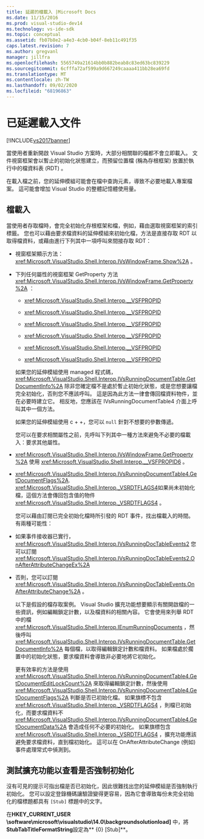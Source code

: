 ```yaml
---
title: 延遲的檔載入 |Microsoft Docs
ms.date: 11/15/2016
ms.prod: visual-studio-dev14
ms.technology: vs-ide-sdk
ms.topic: conceptual
ms.assetid: fb07b8e2-a4e3-4cb0-b04f-8eb11c491f35
caps.latest.revision: 7
ms.author: gregvanl
manager: jillfra
ms.openlocfilehash: 5565749a21614bb0b882beab8c83ed63bc839229
ms.sourcegitcommit: 6cfffa72af599a9d667249caaaa411bb28ea69fd
ms.translationtype: MT
ms.contentlocale: zh-TW
ms.lasthandoff: 09/02/2020
ms.locfileid: "68196863"
---
```

# <a name="delayed-document-loading"></a>已延遲載入文件
[!INCLUDE[vs2017banner](../../includes/vs2017banner.md)]

當使用者重新開啟 Visual Studio 方案時，大部分相關聯的檔都不會立即載入。 文件視窗框架會以暫止的初始化狀態建立，而預留位置檔 (稱為存根框架) 放置於執行中的檔資料表 (RDT) 。  
  
 在載入檔之前，您的延伸模組可能會在檔中查詢元素，導致不必要地載入專案檔案。 這可能會增加 Visual Studio 的整體記憶體使用量。  
  
## <a name="document-loading"></a>檔載入  
 當使用者存取檔時，會完全初始化存根框架和檔，例如，藉由選取視窗框架的索引標籤。 您也可以藉由要求檔資料的延伸模組來初始化檔，方法是直接存取 RDT 以取得檔資料，或藉由進行下列其中一項呼叫來間接存取 RDT：  
  
- 視窗框架顯示方法： <xref:Microsoft.VisualStudio.Shell.Interop.IVsWindowFrame.Show%2A> 。  
  
- 下列任何屬性的視窗框架 GetProperty 方法 <xref:Microsoft.VisualStudio.Shell.Interop.IVsWindowFrame.GetProperty%2A> ：  
  
  - <xref:Microsoft.VisualStudio.Shell.Interop.__VSFPROPID>  
  
  - <xref:Microsoft.VisualStudio.Shell.Interop.__VSFPROPID>  
  
  - <xref:Microsoft.VisualStudio.Shell.Interop.__VSFPROPID>  
  
  - <xref:Microsoft.VisualStudio.Shell.Interop.__VSFPROPID>  
  
  - <xref:Microsoft.VisualStudio.Shell.Interop.__VSFPROPID>  
  
  - <xref:Microsoft.VisualStudio.Shell.Interop.__VSFPROPID>  
  
  如果您的延伸模組使用 managed 程式碼， <xref:Microsoft.VisualStudio.Shell.Interop.IVsRunningDocumentTable.GetDocumentInfo%2A> 除非您確定檔不是處於暫止初始化狀態，或是您想要讓檔完全初始化，否則您不應該呼叫。 這是因為此方法一律會傳回檔資料物件，並在必要時建立它。 相反地，您應該在 IVsRunningDocumentTable4 介面上呼叫其中一個方法。  
  
  如果您的延伸模組使用 c + +，您可以 `null` 針對不想要的參數傳遞。  
  
  您可以在要求相關屬性之前，先呼叫下列其中一種方法來避免不必要的檔載入：要求其他屬性。  
  
- <xref:Microsoft.VisualStudio.Shell.Interop.IVsWindowFrame.GetProperty%2A> 使用 <xref:Microsoft.VisualStudio.Shell.Interop.__VSFPROPID6> 。  
  
- <xref:Microsoft.VisualStudio.Shell.Interop.IVsRunningDocumentTable4.GetDocumentFlags%2A>. <xref:Microsoft.VisualStudio.Shell.Interop._VSRDTFLAGS4>如果尚未初始化檔，這個方法會傳回包含值的物件 <xref:Microsoft.VisualStudio.Shell.Interop._VSRDTFLAGS4> 。  
  
  您可以藉由訂閱已完全初始化檔時所引發的 RDT 事件，找出檔載入的時間。 有兩種可能性：  
  
- 如果事件接收器已實行， <xref:Microsoft.VisualStudio.Shell.Interop.IVsRunningDocTableEvents2> 您可以訂閱 <xref:Microsoft.VisualStudio.Shell.Interop.IVsRunningDocTableEvents2.OnAfterAttributeChangeEx%2A>  
  
- 否則，您可以訂閱 <xref:Microsoft.VisualStudio.Shell.Interop.IVsRunningDocTableEvents.OnAfterAttributeChange%2A> 。  
  
  以下是假設的檔存取案例。 Visual Studio 擴充功能想要顯示有關開啟檔的一些資訊，例如編輯鎖定計數，以及檔資料的相關內容。 它會使用來列舉 RDT 中的檔 <xref:Microsoft.VisualStudio.Shell.Interop.IEnumRunningDocuments> ，然後呼叫 <xref:Microsoft.VisualStudio.Shell.Interop.IVsRunningDocumentTable.GetDocumentInfo%2A> 每個檔，以取得編輯鎖定計數和檔資料。 如果檔處於擱置中的初始化狀態，要求檔資料會導致非必要地將它初始化。  
  
  更有效率的方法是使用 <xref:Microsoft.VisualStudio.Shell.Interop.IVsRunningDocumentTable4.GetDocumentEditLockCount%2A> 來取得編輯鎖定計數，然後使用 <xref:Microsoft.VisualStudio.Shell.Interop.IVsRunningDocumentTable4.GetDocumentFlags%2A> 判斷是否已初始化檔。 如果旗標不包含 <xref:Microsoft.VisualStudio.Shell.Interop._VSRDTFLAGS4> ，則檔已初始化，而要求檔資料不 <xref:Microsoft.VisualStudio.Shell.Interop.IVsRunningDocumentTable4.GetDocumentData%2A> 會造成任何不必要的初始化。 如果旗標包含 <xref:Microsoft.VisualStudio.Shell.Interop._VSRDTFLAGS4> ，擴充功能應該避免要求檔資料，直到檔初始化。 這可以在 OnAfterAttributeChange (例如) 事件處理常式中偵測到。  
  
## <a name="testing-extensions-to-see-if-they-force-initialization"></a>測試擴充功能以查看是否強制初始化  
 沒有可見的提示可指出檔是否已初始化，因此很難找出您的延伸模組是否強制執行初始化。 您可以設定登錄機碼讓驗證變得更容易，因為它會導致每份未完全初始化的檔標題都具有 `[Stub]` 標題中的文字。  
  
 在**HKEY_CURRENT_USER \software\microsoft\visualstudio\14.0\backgroundsolutionload]** 中，將**StubTabTitleFormatString**設定為** {0} [Stub]**。
